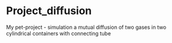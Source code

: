 # Project_diffusion
My pet-project - simulation a mutual diffusion of two gases in two cylindrical containers with connecting tube

